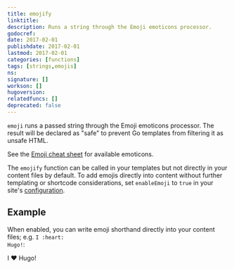 ```yaml
---
title: emojify
linktitle:
description: Runs a string through the Emoji emoticons processor.
godocref:
date: 2017-02-01
publishdate: 2017-02-01
lastmod: 2017-02-01
categories: [functions]
tags: [strings,emojis]
ns:
signature: []
workson: []
hugoversion:
relatedfuncs: []
deprecated: false
---
```


`emoji` runs a passed string through the Emoji emoticons processor. The result will be declared as "safe" to prevent Go templates from filtering it as unsafe HTML.

See the [Emoji cheat sheet][emojis] for available emoticons.

The `emojify` function can be called in your templates but not directly in your content files by default. To add emojis directly into content without further templating or shortcode considerations, set `enableEmoji` to `true` in your site's [configuration][config].

## Example

When enabled, you can write emoji shorthand directly into your content files; e.g. <code>I :</code><code>heart</code><code>: Hugo!</code>:

I :heart: Hugo!


[config]: /getting-started/configuration/
[emojis]: http://www.emoji-cheat-sheet.com/
[sc]: /templates/shortcode-templates/
[scsource]: https://github.com/spf13/hugo/tree/master/docs/layouts/shortcodes